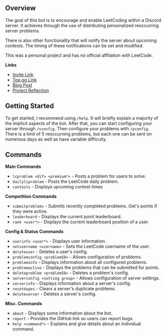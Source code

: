 ## Overview
The goal of this bot is to encourage and enable LeetCoding within a Discord server. It achieves through the use of distributing personalized reoccurring server problems. 

There is also other functionality that will notify the server about upcoming contests. The timing of these notifications can be set and modified. 

This was a personal project and has no official affiliation with LeetCode. 

**Links**
- [Invite Link](https://discord.com/oauth2/authorize?client_id=1392738606120173719&permissions=2147616768&integration_type=0&scope=bot)
- [Top.gg Link](https://top.gg/bot/1392738606120173719)
- [Blog Post](https://www.hunter-baker.com/blog/blog-07-14-2025.html)
- [Project Reflection](https://www.hunter-baker.com/)

## Getting Started
To get started, I recommend using `/help`. It will briefly explain a majority of the implicit aspects of the bot. After that, you can start configuring your server through `/sconfig`. Then configure your problems with `/pconfig`. There is a limit of 5 reoccurning problems, but each one can be sent on numerous days as well as have variable difficulty. 

## Commands
**Main Commands**
- `lcproblem <dif> <premium*>` - Posts a problem for users to solve.
- `dailylcproblem` - Posts the LeetCode daily problem.
- `contests` - Displays upcoming contest times

**Competition Commands**
- `submitproblems` - Submits recently completed problems. Get's points if they were active. 
- `leaderboard` - Displays the current point leaderboard.
- `rank <user*>` - Displays the current leaderboard position of a user. 

**Config & Status Commands**
- `userinfo <user*>` - Displays user information.
- `setusername <username>` - Sets the LeetCode username of the user.
- `deleteuser` - Deletes a user's config.
- `problemconfig <problemID>` - Allows configuration of problems.
- `probleminfo` - Displays information about all configured problems. 
- `problemactive` - Displays the problems that can be submitted for points.
- `deleteproblem <problemID>` - Deletes a problem's config.
- `serverconfig <setting group>` - Allows configuration of server settings.
- `serverinfo` - Displays information about a server's config. 
- `resetdupes` - Clears a server's duplicate problems. 
- `deleteserver` - Deletes a server's config. 

**Misc. Commands**
- `about` - Displays some information about the bot.
- `report` - Provides the GitHub link so users can report bugs. 
- `help <command*>` - Explains and give details about an individual command.
